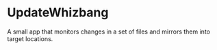 UpdateWhizbang
==============

A small app that monitors changes in a set of files and mirrors them into target locations. 

